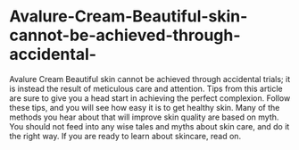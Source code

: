 # Avalure-Cream-Beautiful-skin-cannot-be-achieved-through-accidental-
Avalure Cream Beautiful skin cannot be achieved through accidental trials; it is instead the result of meticulous care and attention. Tips from this article are sure to give you a head start in achieving the perfect complexion. Follow these tips, and you will see how easy it is to get healthy skin. Many of the methods you hear about that will improve skin quality are based on myth. You should not feed into any wise tales and myths about skin care, and do it the right way. If you are ready to learn about skincare, read on. 
